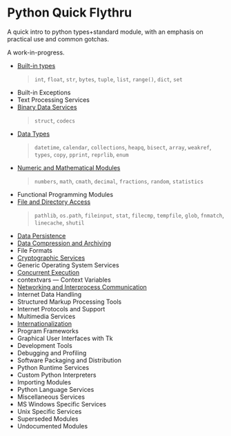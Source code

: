 # Python Quick Flythru

A quick intro to python types+standard module, with an emphasis on practical use and common gotchas.

A work-in-progress.

* [Built-in types](built_in_types.md)
  > `int`, `float`, `str`, `bytes`, `tuple`, `list`, `range()`, `dict`, `set`
* Built-in Exceptions
* Text Processing Services
* [Binary Data Services](binary_data_services.md)
  > `struct`, `codecs`
* [Data Types](data_types.md)
  > `datetime`, `calendar`, `collections`, `heapq`, `bisect`, `array`, `weakref`, `types`, `copy`, `pprint`, `reprlib`, `enum`
* [Numeric and Mathematical Modules](numeric_mathematical.md)
  > `numbers`, `math`, `cmath`, `decimal`, `fractions`, `random`, `statistics`
* Functional Programming Modules
* [File and Directory Access](file_directory_access.md)
  > `pathlib`, `os.path`, `fileinput`, `stat`, `filecmp`, `tempfile`, `glob`, `fnmatch`, `linecache`, `shutil`
* [Data Persistence](data_persistence.md)
* [Data Compression and Archiving](data_compression_archiving.md)
* File Formats
* [Cryptographic Services](cryptographic_services.md)
* Generic Operating System Services
* [Concurrent Execution](concurrent_execution.md)
* contextvars — Context Variables
* [Networking and Interprocess Communication](networking_ipc.md)
* Internet Data Handling
* Structured Markup Processing Tools
* Internet Protocols and Support
* Multimedia Services
* [Internationalization](i18n.md)
* Program Frameworks
* Graphical User Interfaces with Tk
* Development Tools
* Debugging and Profiling
* Software Packaging and Distribution
* Python Runtime Services
* Custom Python Interpreters
* Importing Modules
* Python Language Services
* Miscellaneous Services
* MS Windows Specific Services
* Unix Specific Services
* Superseded Modules
* Undocumented Modules
